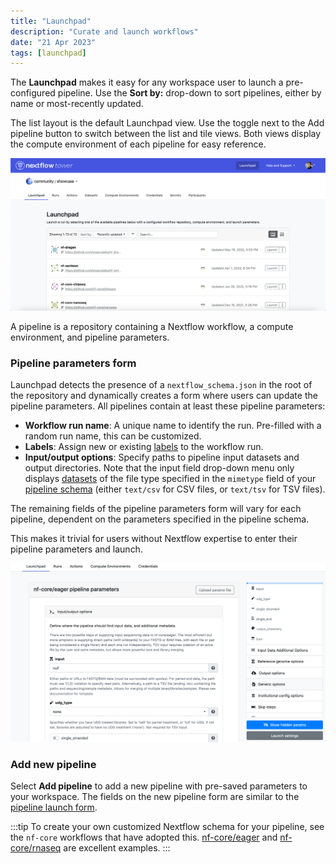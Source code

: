 ```yaml
---
title: "Launchpad"
description: "Curate and launch workflows"
date: "21 Apr 2023"
tags: [launchpad]
---
```


The **Launchpad** makes it easy for any workspace user to launch a pre-configured pipeline. Use the **Sort by:** drop-down to sort pipelines, either by name or most-recently updated.

The list layout is the default Launchpad view. Use the toggle next to the Add pipeline button to switch between the list and tile views. Both views display the compute environment of each pipeline for easy reference.

![](../_images/overview_image.jpg)

A pipeline is a repository containing a Nextflow workflow, a compute environment, and pipeline parameters.

### Pipeline parameters form

Launchpad detects the presence of a `nextflow_schema.json` in the root of the repository and dynamically creates a form where users can update the pipeline parameters. All pipelines contain at least these pipeline parameters:

- **Workflow run name**: A unique name to identify the run. Pre-filled with a random run name, this can be customized.
- **Labels**: Assign new or existing [labels](../labels/overview) to the workflow run.
- **Input/output options**: Specify paths to pipeline input datasets and output directories. Note that the input field drop-down menu only displays [datasets](../datasets/overview) of the file type specified in the `mimetype` field of your [pipeline schema](../pipeline-schema/overview) (either `text/csv` for CSV files, or `text/tsv` for TSV files).

The remaining fields of the pipeline parameters form will vary for each pipeline, dependent on the parameters specified in the pipeline schema.

This makes it trivial for users without Nextflow expertise to enter their pipeline parameters and launch.

![](./_images/launch_rnaseq_nextflow_schema.png)

### Add new pipeline

Select **Add pipeline** to add a new pipeline with pre-saved parameters to your workspace. The fields on the new pipeline form are similar to the [pipeline launch form](../launch/launch-form).

:::tip
To create your own customized Nextflow schema for your pipeline, see the `nf-core` workflows that have adopted this. [nf-core/eager](https://github.com/nf-core/eager/blob/2.3.3/nextflow_schema.json) and [nf-core/rnaseq](https://github.com/nf-core/rnaseq/blob/3.0/nextflow_schema.json) are excellent examples.
:::
